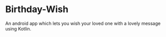 # Birthday-Wish
An android app which lets you wish your loved one with a lovely message using Kotlin.
